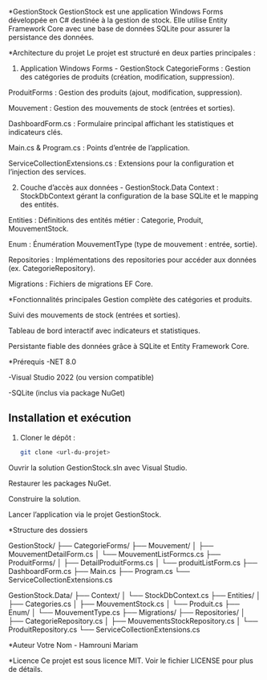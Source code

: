 *GestionStock
GestionStock est une application Windows Forms développée en C# destinée à la gestion de stock.
Elle utilise Entity Framework Core avec une base de données SQLite pour assurer la persistance des données.

*Architecture du projet
Le projet est structuré en deux parties principales :

1. Application Windows Forms - GestionStock
  CategorieForms : Gestion des catégories de produits (création, modification, suppression).

  ProduitForms : Gestion des produits (ajout, modification, suppression).

  Mouvement : Gestion des mouvements de stock (entrées et sorties).

  DashboardForm.cs : Formulaire principal affichant les statistiques et indicateurs clés.

  Main.cs & Program.cs : Points d’entrée de l’application.

  ServiceCollectionExtensions.cs : Extensions pour la configuration et l’injection des services.

2. Couche d’accès aux données - GestionStock.Data
  Context : StockDbContext gérant la configuration de la base SQLite et le mapping des entités.

  Entities : Définitions des entités métier : Categorie, Produit, MouvementStock.

  Enum : Énumération MouvementType (type de mouvement : entrée, sortie).

  Repositories : Implémentations des repositories pour accéder aux données (ex. CategorieRepository).

  Migrations : Fichiers de migrations EF Core.

*Fonctionnalités principales
  Gestion complète des catégories et produits.

  Suivi des mouvements de stock (entrées et sorties).

  Tableau de bord interactif avec indicateurs et statistiques.

  Persistante fiable des données grâce à SQLite et Entity Framework Core.

*Prérequis
  -NET 8.0 

  -Visual Studio 2022 (ou version compatible)

  -SQLite (inclus via package NuGet)



## Installation et exécution

1. Cloner le dépôt :
   ```bash
   git clone <url-du-projet>
  Ouvrir la solution GestionStock.sln avec Visual Studio.

  Restaurer les packages NuGet.

  Construire la solution.

  Lancer l’application via le projet GestionStock.

*Structure des dossiers

GestionStock/
├── CategorieForms/
├── Mouvement/
│   ├── MouvementDetailForm.cs
│   └── MouvementListFormcs.cs
├── ProduitForms/
│   ├── DetailProduitForms.cs
│   └── produitListForm.cs
├── DashboardForm.cs
├── Main.cs
├── Program.cs
└── ServiceCollectionExtensions.cs

GestionStock.Data/
├── Context/
│   └── StockDbContext.cs
├── Entities/
│   ├── Categories.cs
│   ├── MouvementStock.cs
│   └── Produit.cs
├── Enum/
│   └── MouvementType.cs
├── Migrations/
├── Repositories/
│   ├── CategorieRepository.cs
│   ├── MouvementsStockRepository.cs
│   └── ProduitRepository.cs
└── ServiceCollectionExtensions.cs


*Auteur
Votre Nom - Hamrouni Mariam

*Licence
Ce projet est sous licence MIT. Voir le fichier LICENSE pour plus de détails.








